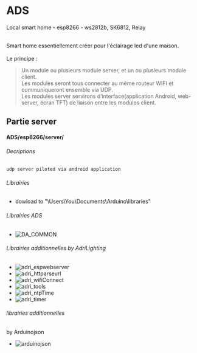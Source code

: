 # ADS
Local smart home - esp8266 - ws2812b, SK6812, Relay<br><br>

Smart home essentiellement créer pour l'éclairage led d'une maison.<br><br>
Le principe :<br>
> Un module ou plusieurs module server, et un ou plusieurs module client.<br>
> Les modules seront tous connecter au même routeur WIFI et communiqueront ensemble via UDP.<br>
> Les modules server servirons d’interface(application Android, web-server, écran TFT) de liaison entre les modules client.

## Partie server
#### ADS/esp8266/server/
###### Decriptions 
    udp server piloted via android application
###### Librairies 
- dowload to "\Users\You\Documents\Arduino\libraries"
###### Librairies ADS
* ![DA_COMMON](https://github.com/AdriLighting/DA_COMMON)
###### Librairies additionnelles by AdriLighting
* ![adri_espwebserver](https://github.com/AdriLighting/adri_espwebserver)
* ![adri_httparseurl](https://github.com/AdriLighting/adri_httparseurl)
* ![adri_wifiConnect](https://github.com/AdriLighting/adri_wifiConnect)
* ![adri_tools](https://github.com/AdriLighting/adri_tools)
* ![adri_ntpTime](https://github.com/AdriLighting/adri_ntpTime)
* ![adri_timer](https://github.com/AdriLighting/adri_timer)

###### librairies additionnelles
by Arduinojson
* ![arduinojson](https://github.com/bblanchon/ArduinoJson)
